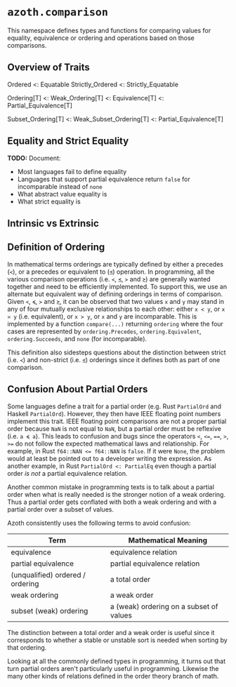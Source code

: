 # `azoth.comparison`

This namespace defines types and functions for comparing values for equality, equivalence or
ordering and operations based on those comparisons.

## Overview of Traits

Ordered <: Equatable
Strictly_Ordered <: Strictly_Equatable

Ordering[T] <: Weak_Ordering[T] <: Equivalence[T] <: Partial_Equivalence[T]

Subset_Ordering[T] <: Weak_Subset_Ordering[T] <: Partial_Equivalence[T]

## Equality and Strict Equality

**TODO:** Document:

* Most languages fail to define equality
* Languages that support partial equivalence return `false` for incomparable instead of `none`
* What abstract value equality is
* What strict equality is

## Intrinsic vs Extrinsic

## Definition of Ordering

In mathematical terms orderings are typically defined by either a precedes (`≺`), or a precedes or
equivalent to (`≾`) operation. In programming, all the various comparison operations (i.e. `≺`, `≾`,
`≻` and `≿`) are generally wanted together and need to be efficiently implemented. To support this,
we use an alternate but equivalent way of defining orderings in terms of comparison. Given `≺`, `≼`,
`≻` and `≿`, it can be observed that two values `x` and `y` may stand in any of four mutually
exclusive relationships to each other: either `x ≺ y`, or `x ≍ y` (i.e. equivalent), or `x ≻ y`, or
`x` and `y` are incomparable. This is implemented by a function `compare(...)` returning
`ordering` where the four cases are represented by `ordering.Precedes`, `ordering.Equivalent`,
`ordering.Succeeds`, and `none` (for incomparable).

This definition also sidesteps questions about the distinction between strict (i.e. `≺`) and
non-strict (i.e. `≾`) orderings since it defines both as part of one comparison.

## Confusion About Partial Orders

Some languages define a trait for a partial order (e.g. Rust `PartialOrd` and Haskell `PartialOrd`).
However, they then have IEEE floating point numbers implement this trait. IEEE floating point
comparisons are not a proper partial order because `NaN` is not equal to `NaN`, but a partial order
must be reflexive (i.e. `a ≼ a`). This leads to confusion and bugs since the operators `<`, `<=`,
`==`, `>`, `>=` do not follow the expected mathematical laws and relationship. For example, in Rust
`f64::NAN <= f64::NAN` is `false`. If it were `None`, the problem would at least be pointed out to a
developer writing the expression. As another example, in Rust `PartialOrd <: PartialEq` even though
a partial order *is not* a partial equivalence relation.

Another common mistake in programming texts is to talk about a partial order when what is really
needed is the stronger notion of a weak ordering. Thus a partial order gets conflated with both a
weak ordering and with a partial order over a subset of values.

Azoth consistently uses the following terms to avoid confusion:

| Term                             | Mathematical Meaning                    |
| -------------------------------- | --------------------------------------- |
| equivalence                      | equivalence relation                    |
| partial equivalence              | partial equivalence relation            |
| (unqualified) ordered / ordering | a total order                           |
| weak ordering                    | a weak order                            |
| subset (weak) ordering           | a (weak) ordering on a subset of values |

The distinction between a total order and a weak order is useful since it corresponds to whether a
stable or unstable sort is needed when sorting by that ordering.

Looking at all the commonly defined types in programming, it turns out that turn partial orders
aren't particularly useful in programming. Likewise the many other kinds of relations defined in the
order theory branch of math.
